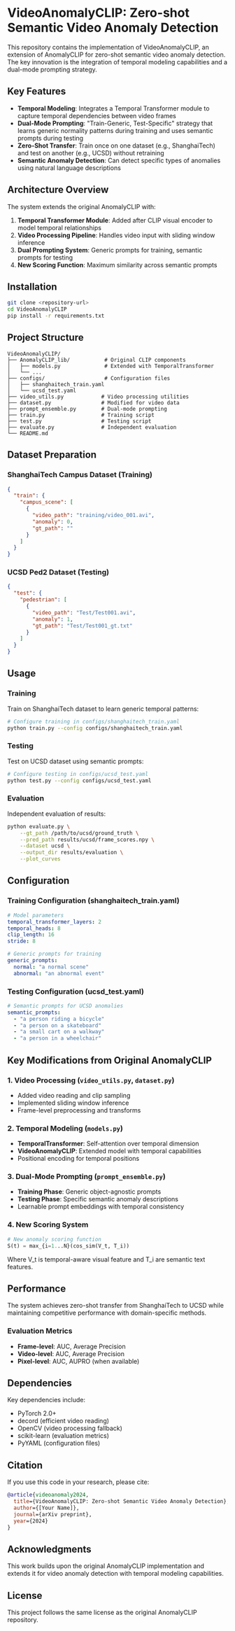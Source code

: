 # VideoAnomalyCLIP: Zero-shot Semantic Video Anomaly Detection

This repository contains the implementation of VideoAnomalyCLIP, an extension of AnomalyCLIP for zero-shot semantic video anomaly detection. The key innovation is the integration of temporal modeling capabilities and a dual-mode prompting strategy.

## Key Features

- **Temporal Modeling**: Integrates a Temporal Transformer module to capture temporal dependencies between video frames
- **Dual-Mode Prompting**: "Train-Generic, Test-Specific" strategy that learns generic normality patterns during training and uses semantic prompts during testing
- **Zero-Shot Transfer**: Train once on one dataset (e.g., ShanghaiTech) and test on another (e.g., UCSD) without retraining
- **Semantic Anomaly Detection**: Can detect specific types of anomalies using natural language descriptions

## Architecture Overview

The system extends the original AnomalyCLIP with:

1. **Temporal Transformer Module**: Added after CLIP visual encoder to model temporal relationships
2. **Video Processing Pipeline**: Handles video input with sliding window inference
3. **Dual Prompting System**: Generic prompts for training, semantic prompts for testing
4. **New Scoring Function**: Maximum similarity across semantic prompts

## Installation

```bash
git clone <repository-url>
cd VideoAnomalyCLIP
pip install -r requirements.txt
```

## Project Structure

```
VideoAnomalyCLIP/
├── AnomalyCLIP_lib/           # Original CLIP components
│   ├── models.py              # Extended with TemporalTransformer
│   └── ...
├── configs/                   # Configuration files
│   ├── shanghaitech_train.yaml
│   └── ucsd_test.yaml
├── video_utils.py            # Video processing utilities
├── dataset.py                # Modified for video data
├── prompt_ensemble.py        # Dual-mode prompting
├── train.py                  # Training script
├── test.py                   # Testing script
├── evaluate.py               # Independent evaluation
└── README.md
```

## Dataset Preparation

### ShanghaiTech Campus Dataset (Training)
```json
{
  "train": {
    "campus_scene": [
      {
        "video_path": "training/video_001.avi",
        "anomaly": 0,
        "gt_path": ""
      }
    ]
  }
}
```

### UCSD Ped2 Dataset (Testing) 
```json
{
  "test": {
    "pedestrian": [
      {
        "video_path": "Test/Test001.avi", 
        "anomaly": 1,
        "gt_path": "Test/Test001_gt.txt"
      }
    ]
  }
}
```

## Usage

### Training

Train on ShanghaiTech dataset to learn generic temporal patterns:

```bash
# Configure training in configs/shanghaitech_train.yaml
python train.py --config configs/shanghaitech_train.yaml
```

### Testing

Test on UCSD dataset using semantic prompts:

```bash  
# Configure testing in configs/ucsd_test.yaml
python test.py --config configs/ucsd_test.yaml
```

### Evaluation

Independent evaluation of results:

```bash
python evaluate.py \
    --gt_path /path/to/ucsd/ground_truth \
    --pred_path results/ucsd/frame_scores.npy \
    --dataset ucsd \
    --output_dir results/evaluation \
    --plot_curves
```

## Configuration

### Training Configuration (shanghaitech_train.yaml)
```yaml
# Model parameters
temporal_transformer_layers: 2
temporal_heads: 8
clip_length: 16
stride: 8

# Generic prompts for training
generic_prompts:
  normal: "a normal scene"
  abnormal: "an abnormal event"
```

### Testing Configuration (ucsd_test.yaml)
```yaml
# Semantic prompts for UCSD anomalies
semantic_prompts:
  - "a person riding a bicycle"
  - "a person on a skateboard"
  - "a small cart on a walkway"
  - "a person in a wheelchair"
```

## Key Modifications from Original AnomalyCLIP

### 1. Video Processing (`video_utils.py`, `dataset.py`)
- Added video reading and clip sampling
- Implemented sliding window inference
- Frame-level preprocessing and transforms

### 2. Temporal Modeling (`models.py`)
- **TemporalTransformer**: Self-attention over temporal dimension
- **VideoAnomalyCLIP**: Extended model with temporal capabilities
- Positional encoding for temporal positions

### 3. Dual-Mode Prompting (`prompt_ensemble.py`)
- **Training Phase**: Generic object-agnostic prompts
- **Testing Phase**: Specific semantic anomaly descriptions
- Learnable prompt embeddings with temporal consistency

### 4. New Scoring System
```python
# New anomaly scoring function
S(t) = max_{i=1...N}(cos_sim(V_t, T_i))
```
Where V_t is temporal-aware visual feature and T_i are semantic text features.

## Performance

The system achieves zero-shot transfer from ShanghaiTech to UCSD while maintaining competitive performance with domain-specific methods.

### Evaluation Metrics
- **Frame-level**: AUC, Average Precision
- **Video-level**: AUC, Average Precision  
- **Pixel-level**: AUC, AUPRO (when available)

## Dependencies

Key dependencies include:
- PyTorch 2.0+
- decord (efficient video reading)
- OpenCV (video processing fallback)
- scikit-learn (evaluation metrics)
- PyYAML (configuration files)

## Citation

If you use this code in your research, please cite:

```bibtex
@article{videoanomaly2024,
  title={VideoAnomalyCLIP: Zero-shot Semantic Video Anomaly Detection},
  author={[Your Name]},
  journal={arXiv preprint},
  year={2024}
}
```

## Acknowledgments

This work builds upon the original AnomalyCLIP implementation and extends it for video anomaly detection with temporal modeling capabilities.

## License

This project follows the same license as the original AnomalyCLIP repository.